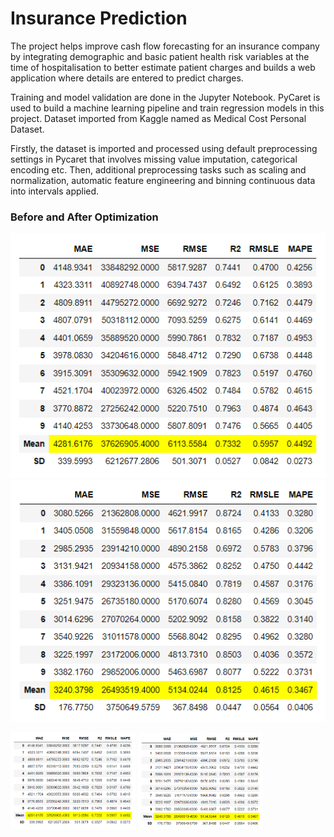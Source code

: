 # Insurance Prediction
The project helps improve cash flow forecasting for an insurance company by integrating demographic and basic patient health risk variables at the time of hospitalisation to better estimate patient charges and builds a web application where details are entered to predict charges.

Training and model validation are done in the Jupyter Notebook. PyCaret is used to build a machine learning pipeline and train regression models in this project. Dataset imported from Kaggle named as Medical Cost Personal Dataset.

Firstly, the dataset is imported and processed using default preprocessing settings in Pycaret that involves missing value imputation, categorical encoding etc. Then, additional preprocessing tasks such as scaling and normalization, automatic feature engineering and binning continuous data into intervals applied. 

### Before and After Optimization

![Image of model without optimization](https://github.com/Snehal-2310/Insurance-Bill-Prediction/blob/main/First%20approach.PNG) ![Image of model without optimization](https://github.com/Snehal-2310/Insurance-Bill-Prediction/blob/main/Second%20Approach.PNG)

<img src="https://github.com/Snehal-2310/Insurance-Bill-Prediction/blob/main/First%20approach.PNG" alt="drawing" width="200"/> 
<img src="https://github.com/Snehal-2310/Insurance-Bill-Prediction/blob/main/Second%20Approach.PNG" alt="drawing" width="200"/>



